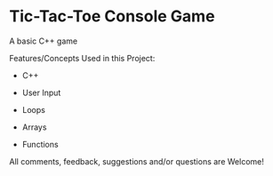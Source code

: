 # Tic-Tac-Toe Console Game

A basic C++ game

Features/Concepts Used in this Project:

  * C++
  
  * User Input
  
  * Loops
  
  * Arrays
  
  * Functions

All comments, feedback, suggestions and/or questions are Welcome!
